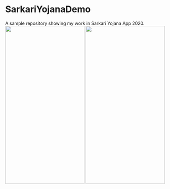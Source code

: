 # SarkariYojanaDemo
A sample repository showing my work in Sarkari Yojana App 2020.
<img src="https://github.com/sidhunt/SarkariYojanaDemo/raw/main/yojna.gif" width="250" height="500"/>
<img src="https://github.com/sidhunt/SarkariYojanaDemo/raw/main/yojna2.gif" width="250" height="500"/>
